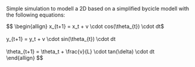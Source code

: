 Simple simulation to modell a 2D based on a simplified bycicle modell with the following equations: <br />

$$
\begin{allign}
x_{t+1} = x_t + v \cdot cos(\theta_{t}) \cdot dt$ <br />
<br />
y_{t+1} = y_t + v \cdot sin(\theta_{t}) \cdot dt <br />
<br />
\theta_{t+1} = \theta_t + \frac{v}{L} \cdot tan(\delta) \cdot dt <br />
\end{allign}
$$


